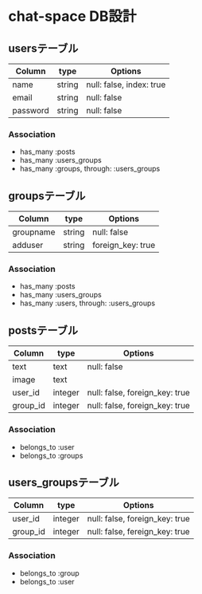 # chat-space DB設計

## usersテーブル
|Column|type|Options|
|------|----|-------|
|name|string|null: false, index: true|
|email|string|null: false|
|password|string|null: false|
### Association
- has_many :posts
- has_many :users_groups
- has_many :groups, through: :users_groups

## groupsテーブル
|Column|type|Options|
|------|----|-------|
|groupname|string|null: false|
|adduser|string|foreign_key: true|
### Association
- has_many :posts
- has_many :users_groups
- has_many :users, through: :users_groups


## postsテーブル
|Column|type|Options|
|------|----|-------|
|text|text|null: false|
|image|text||
|user_id|integer|null: false, foreign_key: true|
|group_id|integer|null: false, foreign_key: true|
### Association
- belongs_to :user
- belongs_to :groups

## users_groupsテーブル
|Column|type|Options|
|------|----|-------|
|user_id|integer|null: false, foreign_key: true|
|group_id|integer|null: false, fereign_key: true|
### Association
- belongs_to :group
- belongs_to :user